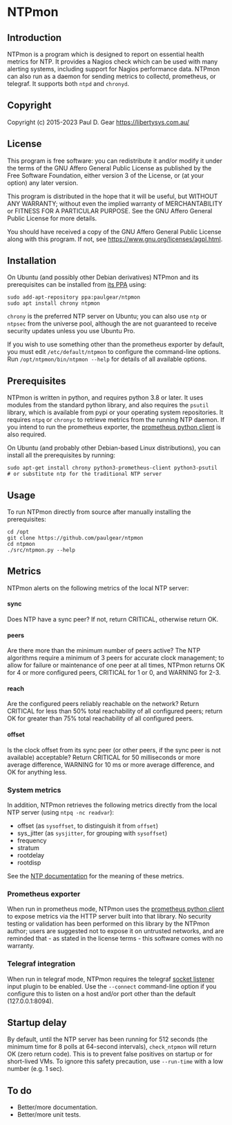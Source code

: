 # NTPmon

## Introduction

NTPmon is a program which is designed to report on essential health metrics for
NTP.  It provides a Nagios check which can be used with many alerting systems,
including support for Nagios performance data.  NTPmon can also run as a daemon
for sending metrics to collectd, prometheus, or telegraf.  It supports both
`ntpd` and `chronyd`.

## Copyright

Copyright (c) 2015-2023 Paul D. Gear <https://libertysys.com.au/>

## License

This program is free software: you can redistribute it and/or modify it under
the terms of the GNU Affero General Public License as published by the Free
Software Foundation, either version 3 of the License, or (at your option) any
later version.

This program is distributed in the hope that it will be useful, but WITHOUT ANY
WARRANTY; without even the implied warranty of MERCHANTABILITY or FITNESS FOR A
PARTICULAR PURPOSE.  See the GNU Affero General Public License for more details.

You should have received a copy of the GNU Affero General Public License along
with this program.  If not, see <https://www.gnu.org/licenses/agpl.html>.

## Installation

On Ubuntu (and possibly other Debian derivatives) NTPmon and its prerequisites
can be installed from [its
PPA](https://launchpad.net/~paulgear/+archive/ubuntu/ntpmon/) using:

    sudo add-apt-repository ppa:paulgear/ntpmon
    sudo apt install chrony ntpmon

`chrony` is the preferred NTP server on Ubuntu; you can also use `ntp` or
`ntpsec` from the universe pool, although the are not guaranteed to receive
security updates unless you use Ubuntu Pro.

If you wish to use something other than the prometheus exporter by default, you
must edit `/etc/default/ntpmon` to configure the command-line options.  Run
`/opt/ntpmon/bin/ntpmon --help` for details of all available options.

## Prerequisites

NTPmon is written in python, and requires python 3.8 or later.  It uses modules
from the standard python library, and also requires the `psutil` library, which
is available from pypi or your operating system repositories. It requires `ntpq`
or `chronyc` to retrieve metrics from the running NTP daemon. If you intend to
run the prometheus exporter, the [prometheus python
client](https://pypi.org/project/prometheus-client/) is also required.

On Ubuntu (and probably other Debian-based Linux distributions), you can install
all the prerequisites by running:

    sudo apt-get install chrony python3-prometheus-client python3-psutil
    # or substitute ntp for the traditional NTP server

## Usage

To run NTPmon directly from source after manually installing the prerequisites:

    cd /opt
    git clone https://github.com/paulgear/ntpmon
    cd ntpmon
    ./src/ntpmon.py --help

## Metrics

NTPmon alerts on the following metrics of the local NTP server:

#### sync

Does NTP have a sync peer?  If not, return CRITICAL, otherwise return OK.

#### peers

Are there more than the minimum number of peers active?  The NTP algorithms
require a minimum of 3 peers for accurate clock management; to allow for failure
or maintenance of one peer at all times, NTPmon returns OK for 4 or more
configured peers, CRITICAL for 1 or 0, and WARNING for 2-3.

#### reach

Are the configured peers reliably reachable on the network?  Return CRITICAL for
less than 50% total reachability of all configured peers; return OK for greater
than 75% total reachability of all configured peers.

#### offset

Is the clock offset from its sync peer (or other peers, if the sync peer is not
available) acceptable?  Return CRITICAL for 50 milliseconds or more average
difference, WARNING for 10 ms or more average difference, and OK for anything
less.

### System metrics

In addition, NTPmon retrieves the following metrics directly from the local NTP
server (using `ntpq -nc readvar`):

- offset (as `sysoffset`, to distinguish it from `offset`)
- sys_jitter (as `sysjitter`, for grouping with `sysoffset`)
- frequency
- stratum
- rootdelay
- rootdisp

See the [NTP documentation](http://doc.ntp.org/current-stable/ntpq.html#system)
for the meaning of these metrics.

### Prometheus exporter

When run in prometheus mode, NTPmon uses the [prometheus python
client](https://pypi.python.org/pypi/prometheus_client) to expose metrics via
the HTTP server built into that library.  No security testing or validation has
been performed on this library by the NTPmon author; users are suggested not to
expose it on untrusted networks, and are reminded that - as stated in the
license terms - this software comes with no warranty.

### Telegraf integration

When run in telegraf mode, NTPmon requires the telegraf [socket
listener](https://docs.influxdata.com/telegraf/v1/plugins/#input-socket_listener)
input plugin to be enabled.  Use the `--connect` command-line option if you
configure this to listen on a host and/or port other than the default
(127.0.0.1:8094).

## Startup delay

By default, until the NTP server has been running for 512 seconds (the minimum
time for 8 polls at 64-second intervals), `check_ntpmon` will return OK (zero
return code). This is to prevent false positives on startup or for short-lived
VMs.  To ignore this safety precaution, use `--run-time` with a low number
(e.g. 1 sec).

## To do

- Better/more documentation.
- Better/more unit tests.
